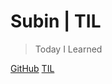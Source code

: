 <!-- ![logo](_media/icon.svg) -->

# Subin | TIL
> Today I Learned

[GitHub](https://www.github.com/axxsxbxx/)
[TIL](#TIL)

<!-- background image -->
<!-- ![](_media/bg.png) -->

<!-- background color -->
<!-- ![color](#f0f0f0) -->
